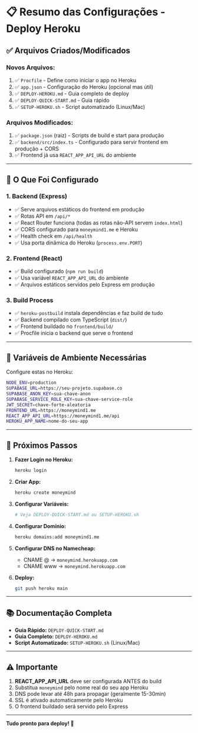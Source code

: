 # 📋 Resumo das Configurações - Deploy Heroku

## ✅ Arquivos Criados/Modificados

### **Novos Arquivos:**
1. ✅ `Procfile` - Define como iniciar o app no Heroku
2. ✅ `app.json` - Configuração do Heroku (opcional mas útil)
3. ✅ `DEPLOY-HEROKU.md` - Guia completo de deploy
4. ✅ `DEPLOY-QUICK-START.md` - Guia rápido
5. ✅ `SETUP-HEROKU.sh` - Script automatizado (Linux/Mac)

### **Arquivos Modificados:**
1. ✅ `package.json` (raiz) - Scripts de build e start para produção
2. ✅ `backend/src/index.ts` - Configurado para servir frontend em produção + CORS
3. ✅ Frontend já usa `REACT_APP_API_URL` do ambiente

---

## 🎯 O Que Foi Configurado

### **1. Backend (Express)**
- ✅ Serve arquivos estáticos do frontend em produção
- ✅ Rotas API em `/api/*`
- ✅ React Router funciona (todas as rotas não-API servem `index.html`)
- ✅ CORS configurado para `moneymind1.me` e Heroku
- ✅ Health check em `/api/health`
- ✅ Usa porta dinâmica do Heroku (`process.env.PORT`)

### **2. Frontend (React)**
- ✅ Build configurado (`npm run build`)
- ✅ Usa variável `REACT_APP_API_URL` do ambiente
- ✅ Arquivos estáticos servidos pelo Express em produção

### **3. Build Process**
- ✅ `heroku-postbuild` instala dependências e faz build de tudo
- ✅ Backend compilado com TypeScript (`dist/`)
- ✅ Frontend buildado no `frontend/build/`
- ✅ Procfile inicia o backend que serve o frontend

---

## 🔑 Variáveis de Ambiente Necessárias

Configure estas no Heroku:

```bash
NODE_ENV=production
SUPABASE_URL=https://seu-projeto.supabase.co
SUPABASE_ANON_KEY=sua-chave-anon
SUPABASE_SERVICE_ROLE_KEY=sua-chave-service-role
JWT_SECRET=chave-forte-aleatoria
FRONTEND_URL=https://moneymind1.me
REACT_APP_API_URL=https://moneymind1.me/api
HEROKU_APP_NAME=nome-do-seu-app
```

---

## 🚀 Próximos Passos

1. **Fazer Login no Heroku:**
   ```bash
   heroku login
   ```

2. **Criar App:**
   ```bash
   heroku create moneymind
   ```

3. **Configurar Variáveis:**
   ```bash
   # Veja DEPLOY-QUICK-START.md ou SETUP-HEROKU.sh
   ```

4. **Configurar Domínio:**
   ```bash
   heroku domains:add moneymind1.me
   ```

5. **Configurar DNS no Namecheap:**
   - CNAME @ → `moneymind.herokuapp.com`
   - CNAME www → `moneymind.herokuapp.com`

6. **Deploy:**
   ```bash
   git push heroku main
   ```

---

## 📚 Documentação Completa

- **Guia Rápido:** `DEPLOY-QUICK-START.md`
- **Guia Completo:** `DEPLOY-HEROKU.md`
- **Script Automatizado:** `SETUP-HEROKU.sh` (Linux/Mac)

---

## ⚠️ Importante

1. **REACT_APP_API_URL** deve ser configurada ANTES do build
2. Substitua `moneymind` pelo nome real do seu app Heroku
3. DNS pode levar até 48h para propagar (geralmente 15-30min)
4. SSL é ativado automaticamente pelo Heroku
5. O frontend buildado será servido pelo Express

---

**Tudo pronto para deploy! 🎉**


